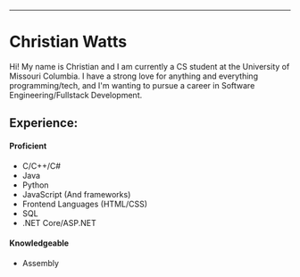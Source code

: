 ---
# Christian Watts
Hi! My name is Christian and I am currently a CS student at the University of Missouri Columbia. I have a strong love for anything and everything programming/tech,
and I'm wanting to pursue a career in Software Engineering/Fullstack Development. 

## Experience:
#### Proficient
- C/C++/C#
- Java
- Python
- JavaScript (And frameworks)
- Frontend Languages (HTML/CSS)
- SQL
- .NET Core/ASP.NET

#### Knowledgeable
-  Assembly




